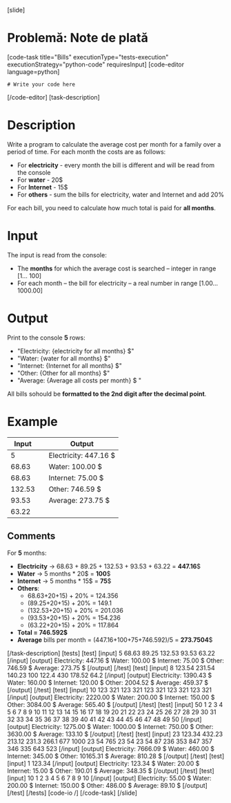 [slide]
# Problemă: Note de plată
[code-task title="Bills" executionType="tests-execution" executionStrategy="python-code" requiresInput]
[code-editor language=python]
```
# Write your code here
```
[/code-editor]
[task-description]
# Description

Write a program to calculate the average cost per month for a family over a period of time. For each month the costs are as follows:

- For **electricity** - every month the bill is different and will be read from the console
- For **water** - 20$
- For **Internet** - 15$
- For **others** - sum the bills for electricity, water and Internet and add 20%

For each bill, you need to calculate how much total is paid for **all months**.

# Input

The input is read from the console: 

- The **months** for which the average cost is searched – integer in range \[1... 100\] 
- For each month – the bill for electricity – a real number in range \[1.00... 1000.00\]

# Output
Print to the console **5** rows: 
- "Electricity: \{electricity for all months\} $" 
- "Water: \{water for all months\} $" 
- "Internet: \{Internet for all months\} $" 
- "Other: \{Other for all months\} $" 
- "Average: \{Average all costs per month\} $ "

All bills sohould be **formatted to the 2nd digit after the decimal point**.

# Example

| **Input** | | **Output** |
| --- | --- | --- |
| 5 | | Electricity: 447.16 $ |
| 68.63 | | Water: 100.00 $ |
| 68.63 | | Internet: 75.00 $ |
| 132.53 | | Other: 746.59 $ |
| 93.53 | | Average: 273.75 $ |
| 63.22 | | |

## Comments
For **5** months:
- **Electricity** -> 68.63 \+ 89.25 \+ 132.53 \+ 93.53 \+ 63.22 = **447.16**$
- **Water** -> 5 months \* 20$ = **100**$
- **Internet** -> 5 months \* 15$ = **75**$
- **Others**:
    - 68.63+20+15) + 20% = 124.356  
    - (89.25+20+15) + 20% = 149.1
    - (132.53+20+15) + 20% = 201.036
    - (93.53+20+15) + 20% = 154.236
    - (63.22+20+15) + 20% = 117.864
- **Total = 746.592$**
- **Average** bills per month = (447.16+100+75+746.592)/5 = **273.7504**$

[/task-description]
[tests]
[test]
[input]
5
68.63
89.25
132.53
93.53
63.22
[/input]
[output]
Electricity: 447.16 $
Water: 100.00 $
Internet: 75.00 $
Other: 746.59 $
Average: 273.75 $
[/output]
[/test]
[test]
[input]
8
123.54
231.54
140.23
100
122.4
430
178.52
64.2
[/input]
[output]
Electricity: 1390.43 $
Water: 160.00 $
Internet: 120.00 $
Other: 2004.52 $
Average: 459.37 $
[/output]
[/test]
[test]
[input]
10
123
321
123
321
123
321
123
321
123
321
[/input]
[output]
Electricity: 2220.00 $
Water: 200.00 $
Internet: 150.00 $
Other: 3084.00 $
Average: 565.40 $
[/output]
[/test]
[test]
[input]
50
1
2
3
4
5
6
7
8
9
10
11
12
13
14
15
16
17
18
19
20
21
22
23
24
25
26
27
28
29
30
31
32
33
34
35
36
37
38
39
40
41
42
43
44
45
46
47
48
49
50
[/input]
[output]
Electricity: 1275.00 $
Water: 1000.00 $
Internet: 750.00 $
Other: 3630.00 $
Average: 133.10 $
[/output]
[/test]
[test]
[input]
23
123.34
432.23
213.12
231.3
266.1
677
1000
23
54
765
23
54
23
54
87
236
353
847
357
346
335
643
523
[/input]
[output]
Electricity: 7666.09 $
Water: 460.00 $
Internet: 345.00 $
Other: 10165.31 $
Average: 810.28 $
[/output]
[/test]
[test]
[input]
1
123.34
[/input]
[output]
Electricity: 123.34 $
Water: 20.00 $
Internet: 15.00 $
Other: 190.01 $
Average: 348.35 $
[/output]
[/test]
[test]
[input]
10
1
2
3
4
5
6
7
8
9
10
[/input]
[output]
Electricity: 55.00 $
Water: 200.00 $
Internet: 150.00 $
Other: 486.00 $
Average: 89.10 $
[/output]
[/test]
[/tests]
[code-io /]
[/code-task]
[/slide]